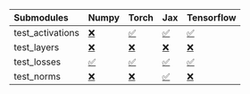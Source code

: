 | Submodules       | Numpy                                                                                                                           | Torch                                                                                                                           | Jax                                                                                                                             | Tensorflow                                                                                                                      |
|:-----------------|:--------------------------------------------------------------------------------------------------------------------------------|:--------------------------------------------------------------------------------------------------------------------------------|:--------------------------------------------------------------------------------------------------------------------------------|:--------------------------------------------------------------------------------------------------------------------------------|
| test_activations | <a href="https://github.com/unifyai/ivy/runs/7958542026?check_suite_focus=true" rel="noopener noreferrer" target="_blank">❌</a> | <a href="https://github.com/unifyai/ivy/runs/7958542776?check_suite_focus=true" rel="noopener noreferrer" target="_blank">✅</a> | <a href="https://github.com/unifyai/ivy/runs/7958543436?check_suite_focus=true" rel="noopener noreferrer" target="_blank">✅</a> | <a href="https://github.com/unifyai/ivy/runs/7958543966?check_suite_focus=true" rel="noopener noreferrer" target="_blank">✅</a> |
| test_layers      | <a href="https://github.com/unifyai/ivy/runs/7958542207?check_suite_focus=true" rel="noopener noreferrer" target="_blank">❌</a> | <a href="https://github.com/unifyai/ivy/runs/7958542996?check_suite_focus=true" rel="noopener noreferrer" target="_blank">❌</a> | <a href="https://github.com/unifyai/ivy/runs/7958543596?check_suite_focus=true" rel="noopener noreferrer" target="_blank">❌</a> | <a href="https://github.com/unifyai/ivy/runs/7958544080?check_suite_focus=true" rel="noopener noreferrer" target="_blank">❌</a> |
| test_losses      | <a href="https://github.com/unifyai/ivy/runs/7958542349?check_suite_focus=true" rel="noopener noreferrer" target="_blank">✅</a> | <a href="https://github.com/unifyai/ivy/runs/7958543176?check_suite_focus=true" rel="noopener noreferrer" target="_blank">✅</a> | <a href="https://github.com/unifyai/ivy/runs/7958543718?check_suite_focus=true" rel="noopener noreferrer" target="_blank">✅</a> | <a href="https://github.com/unifyai/ivy/runs/7958544228?check_suite_focus=true" rel="noopener noreferrer" target="_blank">✅</a> |
| test_norms       | <a href="https://github.com/unifyai/ivy/runs/7958542562?check_suite_focus=true" rel="noopener noreferrer" target="_blank">❌</a> | <a href="https://github.com/unifyai/ivy/runs/7958543305?check_suite_focus=true" rel="noopener noreferrer" target="_blank">❌</a> | <a href="https://github.com/unifyai/ivy/runs/7958543833?check_suite_focus=true" rel="noopener noreferrer" target="_blank">✅</a> | <a href="https://github.com/unifyai/ivy/runs/7958544467?check_suite_focus=true" rel="noopener noreferrer" target="_blank">❌</a> |